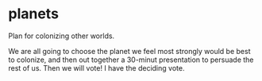 # planets
Plan for colonizing other worlds.

We are all going to choose the planet we feel most strongly would be best to colonize, and then out together a 30-minut presentation to persuade the rest of us.
Then we will vote!
I have the deciding vote.
